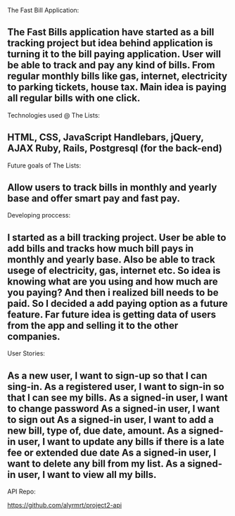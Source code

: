 The Fast Bill Application:

The Fast Bills application have started as a bill tracking project but idea
behind application is turning it to the bill paying application. User will be
able to track and pay any kind of bills. From regular monthly bills like gas,
internet, electricity to parking tickets, house tax. Main idea is paying all
regular bills with one click.
--------------------------------------------------------------------------------
Technologies used @ The Lists:

 HTML, CSS, JavaScript
Handlebars, jQuery, AJAX
Ruby, Rails, Postgresql (for the back-end)
--------------------------------------------------------------------------------
Future goals of The Lists:

Allow users to track bills  in monthly and yearly base and offer smart pay and
fast pay.
--------------------------------------------------------------------------------
Developing proccess:

I started as a bill tracking project. User be able to add bills and tracks
how much bill pays in monthly and yearly base. Also be able to track usege of
electricity, gas, internet etc. So idea is  knowing what are you using and how much
are you paying? And then i realized bill needs to be paid. So I decided a add
paying option as a future feature. Far future idea is getting data of users
from the app and selling it to the other companies.
--------------------------------------------------------------------------------
User Stories:

As a new user, I want to sign-up so that I can sing-in.
As a registered user, I want to sign-in so that I can see my bills.
As a signed-in user, I want to change password
As a signed-in user, I want to sign out
As a signed-in user, I want to add a new bill, type of, due date, amount.
As a signed-in user, I want to update any bills if there is a late fee or
extended due date
As a signed-in user, I want to delete any bill from my list.
As a signed-in user, I want to view all my bills.
--------------------------------------------------------------------------------
API Repo:

https://github.com/alyrmrt/project2-api
